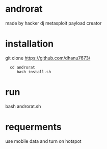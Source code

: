 # androrat
made by hacker dj 
metasploit payload creator
# installation
git clone https://github.com/dhanu7673/



      cd androrat
         bash install.sh
# run
bash androrat.sh
# requerments
use mobile data and turn on hotspot 
